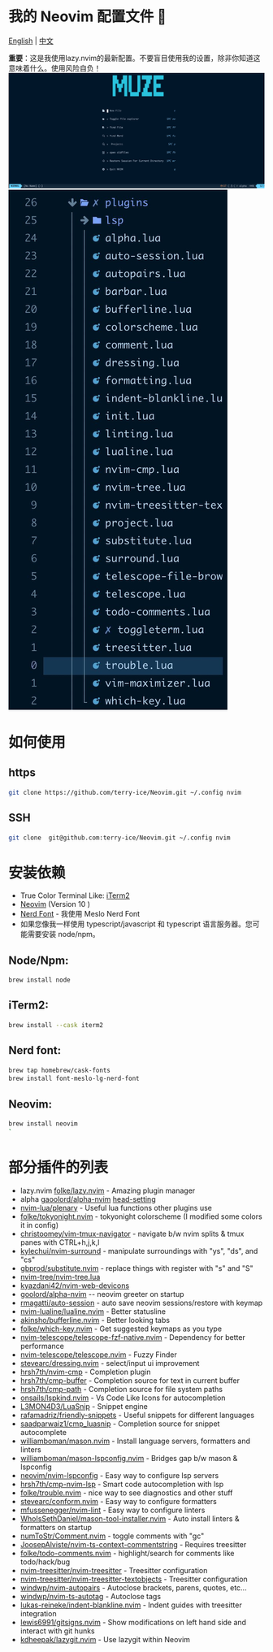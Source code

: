 # 我的 Neovim 配置文件 🚀

[English](README.md) | [中文](README.zh.md)

**重要**：这是我使用lazy.nvim的最新配置。不要盲目使用我的设置，除非你知道这意味着什么。使用风险自负！
![home-page](./images/home.jpg)
![plugins](./images/plugins.jpg)

# 如何使用

## https

```bash
git clone https://github.com/terry-ice/Neovim.git ~/.config nvim
```

## SSH

```bash
git clone  git@github.com:terry-ice/Neovim.git ~/.config nvim
```

# 安装依赖

- True Color Terminal Like: [iTerm2](https://iterm2.com/)
- [Neovim](https://neovim.io/) (Version 10 )
- [Nerd Font](https://www.nerdfonts.com/) - 我使用 Meslo Nerd Font
- 如果您像我一样使用 typescript/javascript 和 typescript 语言服务器。您可能需要安装 node/npm。

## Node/Npm:

```bash
brew install node
```

## iTerm2:

```bash
brew install --cask iterm2
```

## Nerd font:

```bash
brew tap homebrew/cask-fonts
brew install font-meslo-lg-nerd-font
```

## Neovim:

```bash
brew install neovim
`
```

# 部分插件的列表

- lazy.nvim [folke/lazy.nvim](https://github.com/folke/lazy.nvim) - Amazing plugin manager
- alpha [gaoolord/alpha-nvim](https://github.com/gaoolord/alpha-nvim) [head-setting](https://patorjk.com/software/taag/#p=display&h=2&v=0&f=ANSI%20Shadow&t=muze)
- [nvim-lua/plenary](https://github.com/nvim-lua/plenary.nvim) - Useful lua functions other plugins use
- [folke/tokyonight.nvim](https://github.com/folke/tokyonight.nvim) - tokyonight colorscheme (I modified some colors it in config)
- [christoomey/vim-tmux-navigator](https://github.com/christoomey/vim-tmux-navigator) - navigate b/w nvim splits & tmux panes with CTRL+h,j,k,l
- [kylechui/nvim-surround](https://github.com/kylechui/nvim-surround) - manipulate surroundings with "ys", "ds", and "cs"
- [gbprod/substitute.nvim](https://github.com/gbprod/substitute.nvim) - replace things with register with "s" and "S"
- [nvim-tree/nvim-tree.lua](https://github.com/nvim-tree/nvim-tree.lua)
- [kyazdani42/nvim-web-devicons](https://github.com/kyazdani42/nvim-web-devicons)
- [goolord/alpha-nvim](https://github.com/goolord/alpha-nvim) -- neovim greeter on startup
- [rmagatti/auto-session](https://github.com/rmagatti/auto-session) - auto save neovim sessions/restore with keymap
- [nvim-lualine/lualine.nvim](https://github.com/nvim-lualine/lualine.nvim) - Better statusline
- [akinsho/bufferline.nvim](https://github.com/akinsho/bufferline.nvim) - Better looking tabs
- [folke/which-key.nvim](https://github.com/folke/which-key.nvim) - Get suggested keymaps as you type
- [nvim-telescope/telescope-fzf-native.nvim](https://github.com/nvim-telescope/telescope-fzf-native.nvim) - Dependency for better performance
- [nvim-telescope/telescope.nvim](https://github.com/nvim-telescope/telescope.nvim) - Fuzzy Finder
- [stevearc/dressing.nvim](https://github.com/stevearc/dressing.nvim) - select/input ui improvement
- [hrsh7th/nvim-cmp](https://github.com/hrsh7th/nvim-cmp) - Completion plugin
- [hrsh7th/cmp-buffer](https://github.com/hrsh7th/cmp-buffer) - Completion source for text in current buffer
- [hrsh7th/cmp-path](https://github.com/hrsh7th/cmp-path) - Completion source for file system paths
- [onsails/lspkind.nvim](https://github.com/onsails/lspkind.nvim) - Vs Code Like Icons for autocompletion
- [L3MON4D3/LuaSnip](https://github.com/L3MON4D3/LuaSnip) - Snippet engine
- [rafamadriz/friendly-snippets](https://github.com/rafamadriz/friendly-snippets) - Useful snippets for different languages
- [saadparwaiz1/cmp_luasnip](https://github.com/saadparwaiz1/cmp_luasnip) - Completion source for snippet autocomplete
- [williamboman/mason.nvim](https://github.com/williamboman/mason.nvim) - Install language servers, formatters and linters
- [williamboman/mason-lspconfig.nvim](https://github.com/williamboman/mason-lspconfig.nvim) - Bridges gap b/w mason & lspconfig
- [neovim/nvim-lspconfig](https://github.com/neovim/nvim-lspconfig) - Easy way to configure lsp servers
- [hrsh7th/cmp-nvim-lsp](https://github.com/hrsh7th/cmp-nvim-lsp) - Smart code autocompletion with lsp
- [folke/trouble.nvim](https://github.com/folke/trouble.nvim) - nice way to see diagnostics and other stuff
- [stevearc/conform.nvim](https://github.com/stevearc/conform.nvim) - Easy way to configure formatters
- [mfussenegger/nvim-lint](https://github.com/mfussenegger/nvim-lint) - Easy way to configure linters
- [WhoIsSethDaniel/mason-tool-installer.nvim](https://github.com/WhoIsSethDaniel/mason-tool-installer.nvim) - Auto install linters & formatters on startup
- [numToStr/Comment.nvim](https://github.com/numToStr/Comment.nvim) - toggle comments with "gc"
- [JoosepAlviste/nvim-ts-context-commentstring](https://github.com/JoosepAlviste/nvim-ts-context-commentstring) - Requires treesitter
- [folke/todo-comments.nvim](https://github.com/folke/todo-comments.nvim) - highlight/search for comments like todo/hack/bug
- [nvim-treesitter/nvim-treesitter](https://github.com/nvim-treesitter/nvim-treesitter) - Treesitter configuration
- [nvim-treesitter/nvim-treesitter-textobjects](https://github.com/nvim-treesitter/nvim-treesitter-textobjects) - Treesitter configuration
- [windwp/nvim-autopairs](https://github.com/windwp/nvim-autopairs) - Autoclose brackets, parens, quotes, etc...
- [windwp/nvim-ts-autotag](https://github.com/windwp/nvim-ts-autotag) - Autoclose tags
- [lukas-reineke/indent-blankline.nvim](https://github.com/lukas-reineke/indent-blankline.nvim) - Indent guides with treesitter integration
- [lewis6991/gitsigns.nvim](https://github.com/lewis6991/gitsigns.nvim) - Show modifications on left hand side and interact with git hunks
- [kdheepak/lazygit.nvim](https://github.com/kdheepak/lazygit.nvim) - Use lazygit within Neovim

